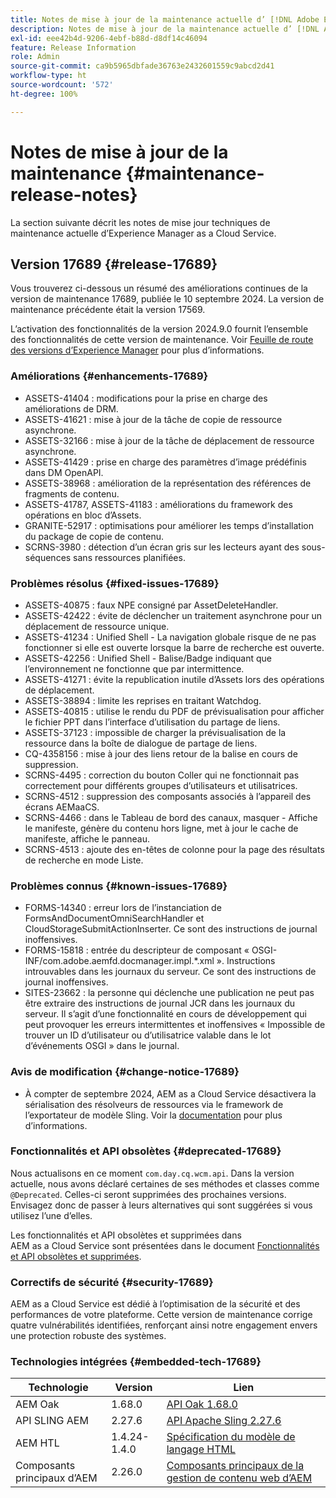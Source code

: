 ```yaml
---
title: Notes de mise à jour de la maintenance actuelle d’ [!DNL Adobe Experience Manager]  as a Cloud Service.
description: Notes de mise à jour de la maintenance actuelle d’ [!DNL Adobe Experience Manager]  as a Cloud Service.
exl-id: eee42b4d-9206-4ebf-b88d-d8df14c46094
feature: Release Information
role: Admin
source-git-commit: ca9b5965dbfade36763e2432601559c9abcd2d41
workflow-type: ht
source-wordcount: '572'
ht-degree: 100%

---
```



# Notes de mise à jour de la maintenance {#maintenance-release-notes}

La section suivante décrit les notes de mise jour techniques de maintenance actuelle d’Experience Manager as a Cloud Service.

## Version 17689 {#release-17689}

Vous trouverez ci-dessous un résumé des améliorations continues de la version de maintenance 17689, publiée le 10 septembre 2024. La version de maintenance précédente était la version 17569.

L’activation des fonctionnalités de la version 2024.9.0 fournit l’ensemble des fonctionnalités de cette version de maintenance. Voir [Feuille de route des versions d’Experience Manager](https://experienceleague.adobe.com/fr/docs/experience-manager-release-information/aem-release-updates/update-releases-roadmap) pour plus d’informations.

### Améliorations {#enhancements-17689}

* ASSETS-41404 : modifications pour la prise en charge des améliorations de DRM.
* ASSETS-41621 : mise à jour de la tâche de copie de ressource asynchrone.
* ASSETS-32166 : mise à jour de la tâche de déplacement de ressource asynchrone.
* ASSETS-41429 : prise en charge des paramètres d’image prédéfinis dans DM OpenAPI.
* ASSETS-38968 : amélioration de la représentation des références de fragments de contenu.
* ASSETS-41787, ASSETS-41183 : améliorations du framework des opérations en bloc d’Assets.
* GRANITE-52917 : optimisations pour améliorer les temps d’installation du package de copie de contenu.
* SCRNS-3980 : détection d’un écran gris sur les lecteurs ayant des sous-séquences sans ressources planifiées.

### Problèmes résolus {#fixed-issues-17689}

* ASSETS-40875 : faux NPE consigné par AssetDeleteHandler.
* ASSETS-42422 : évite de déclencher un traitement asynchrone pour un déplacement de ressource unique.
* ASSETS-41234 : Unified Shell - La navigation globale risque de ne pas fonctionner si elle est ouverte lorsque la barre de recherche est ouverte.
* ASSETS-42256 : Unified Shell - Balise/Badge indiquant que l’environnement ne fonctionne que par intermittence.
* ASSETS-41271 : évite la republication inutile d’Assets lors des opérations de déplacement.
* ASSETS-38894 : limite les reprises en traitant Watchdog.
* ASSETS-40815 : utilise le rendu du PDF de prévisualisation pour afficher le fichier PPT dans l’interface d’utilisation du partage de liens.
* ASSETS-37123 : impossible de charger la prévisualisation de la ressource dans la boîte de dialogue de partage de liens.
* CQ-4358156 : mise à jour des liens retour de la balise en cours de suppression.
* SCRNS-4495 : correction du bouton Coller qui ne fonctionnait pas correctement pour différents groupes d’utilisateurs et utilisatrices.
* SCRNS-4512 : suppression des composants associés à l’appareil des écrans AEMaaCS.
* SCRNS-4466 : dans le Tableau de bord des canaux, masquer - Affiche le manifeste, génère du contenu hors ligne, met à jour le cache de manifeste, affiche le panneau.
* SCRNS-4513 : ajoute des en-têtes de colonne pour la page des résultats de recherche en mode Liste.

### Problèmes connus {#known-issues-17689}

* FORMS-14340 : erreur lors de l’instanciation de FormsAndDocumentOmniSearchHandler et CloudStorageSubmitActionInserter. Ce sont des instructions de journal inoffensives.
* FORMS-15818 : entrée du descripteur de composant « OSGI-INF/com.adobe.aemfd.docmanager.impl.*.xml ». Instructions introuvables dans les journaux du serveur. Ce sont des instructions de journal inoffensives.
* SITES-23662 : la personne qui déclenche une publication ne peut pas être extraire des instructions de journal JCR dans les journaux du serveur. Il s’agit d’une fonctionnalité en cours de développement qui peut provoquer les erreurs intermittentes et inoffensives « Impossible de trouver un ID d’utilisateur ou d’utilisatrice valable dans le lot d’événements OSGI » dans le journal.

### Avis de modification {#change-notice-17689}

* À compter de septembre 2024, AEM as a Cloud Service désactivera la sérialisation des résolveurs de ressources via le framework de l’exportateur de modèle Sling. Voir la [documentation](/help/implementing/developing/hybrid/disallow-the-serialization-of-resourceresolvers-via-sling-model-exporter.md) pour plus d’informations.

### Fonctionnalités et API obsolètes {#deprecated-17689}

Nous actualisons en ce moment `com.day.cq.wcm.api`. Dans la version actuelle, nous avons déclaré certaines de ses méthodes et classes comme `@Deprecated`. Celles-ci seront supprimées des prochaines versions. Envisagez donc de passer à leurs alternatives qui sont suggérées si vous utilisez l’une d’elles.

Les fonctionnalités et API obsolètes et supprimées dans AEM as a Cloud Service sont présentées dans le document [Fonctionnalités et API obsolètes et supprimées](/help/release-notes/deprecated-removed-features.md).

### Correctifs de sécurité {#security-17689}

AEM as a Cloud Service est dédié à l’optimisation de la sécurité et des performances de votre plateforme. Cette version de maintenance corrige quatre vulnérabilités identifiées, renforçant ainsi notre engagement envers une protection robuste des systèmes.

### Technologies intégrées {#embedded-tech-17689}

| Technologie | Version | Lien |
|---|---|---|
| AEM Oak | 1.68.0 | [API Oak 1.68.0](https://www.javadoc.io/doc/org.apache.jackrabbit/oak-api/1.68.0/index.html) |
| API SLING AEM | 2.27.6 | [API Apache Sling 2.27.6](https://www.javadoc.io/doc/org.apache.sling/org.apache.sling.api/latest/index.html) |
| AEM HTL | 1.4.24-1.4.0 | [Spécification du modèle de langage HTML](https://github.com/adobe/htl-spec) |
| Composants principaux d’AEM | 2.26.0 | [Composants principaux de la gestion de contenu web d’AEM](https://github.com/adobe/aem-core-wcm-components) |
